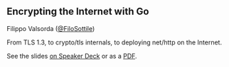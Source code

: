 ## Encrypting the Internet with Go

Filippo Valsorda ([@FiloSottile](https://twitter.com/FiloSottile))

From TLS 1.3, to crypto/tls internals, to deploying net/http on the Internet.

See the slides [on Speaker Deck](https://speakerdeck.com/filosottile/encrypting-the-internet-with-go-at-gophercon-2017) or as a [PDF](./Encrypting_the_Internet.pdf).
